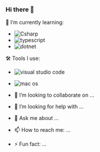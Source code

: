 ### Hi there 👋

🌱 I’m currently learning:
  - ![Csharp](https://img.shields.io/badge/-C%23-black?logo=csharp)
  - ![typescript](https://img.shields.io/badge/-TypeScript-black?logo=typescript)
  - ![dotnet](https://img.shields.io/badge/-.NET-black?logo=dotnet)
    
🛠️ Tools I use:
  - ![visual studio code](https://img.shields.io/badge/-VSCode-black?logo=visualstudiocode)
  - ![mac os](https://img.shields.io/badge/-macOS-black?logo=macos)

- 👯 I’m looking to collaborate on ...
- 🤔 I’m looking for help with ...
- 💬 Ask me about ...
- 📫 How to reach me: ...
- ⚡ Fun fact: ...

